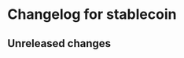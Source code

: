 <!--
SPDX-FileCopyrightText: 2020 tqtezos
SPDX-License-Identifier: MIT
-->
# Changelog for stablecoin

## Unreleased changes
